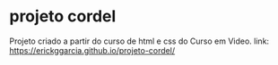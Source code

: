 # projeto cordel
Projeto criado a partir do curso de html e css do Curso em Video.
link: https://erickggarcia.github.io/projeto-cordel/
